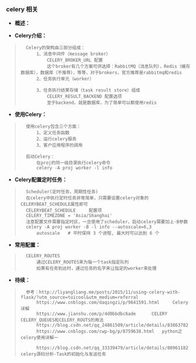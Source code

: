 ### celery 相关
- **概述：**
>
>
>
>
>
>
>

- **Celery介绍：**
>       Celery的架构由三部分组成：
>           1、消息中间件（message broker）
>               CELERY_BROKER_URL 配置
>               这个broker有几个方案可供选择：RabbitMQ（消息队列），Redis（缓存数据库），数据库（不推荐），等等，对于brokers，官方推荐是rabbitmq和redis
>           2、任务执行单元（worker）
>
>           3、任务执行结果存储（task result store）组成
>               CELERY_RESULT_BACKEND 配置选项
>               至于backend，就是数据库，为了简单可以都使用redis
>

- **使用Celery：**
>       使用celery包含三个方面：
>           1、定义任务函数
>           2、运行celery服务
>           3、客户应用程序的调用
>
>       启动Celery：
>           在proj的同一级目录执行celery命令
>           celery -A proj worker -l info
>
>

- **Celery配置定时任务：**
>       Scheduler(定时任务，周期性任务)
>       在celery中执行定时任务非常简单，只需要设置celery对象的CELERYBEAT_SCHEDULE属性即可
>       CELERYBEAT_SCHEDULE     配置项
>       CELERY_TIMEZONE = 'Asia/Shanghai'
>       注意配置文件需要指定时区，一旦使用了scheduler，启动celery需要加上-B参数
>       celery -A proj worker -B -l info --autoscale=6,3
>           autoscale   # 平时保持 3 个进程, 最大时可以达到 6 个
>
>

- **常用配置：**
>       CELERY_ROUTES
>           通过CELERY_ROUTES来为每一个task指定队列
>           如果有任务到达时，通过任务的名字来让指定的worker来处理
>
>
>
>
>
>
>
>
>
>
>
>
>
>
>


- **待续：**
>       参考：http://liyangliang.me/posts/2015/11/using-celery-with-flask/?utm_source=tuicool&utm_medium=referral
>           https://www.cnblogs.com/daqingzi/p/9641591.html     Celery详解
>           https://www.jianshu.com/p/4d0bbdbc6ade      CELERY CELERY_QUEUES和CELERY_ROUTS的用法
>           https://blog.csdn.net/qq_24861509/article/details/83863782
>           https://www.cnblogs.com/cwp-bg/p/8759638.html   python之celery使用详解一
>
>           https://blog.csdn.net/qq_33339479/article/details/80961182      celery源码分析-Task的初始化与发送任务
>
>
>
>
>
>
>
>
>
>
>
>
>
>
